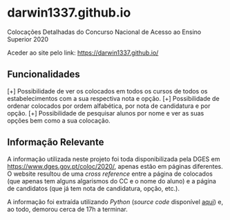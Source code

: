 # darwin1337.github.io
Colocações Detalhadas do Concurso Nacional de Acesso ao Ensino Superior 2020

Aceder ao site pelo link: https://darwin1337.github.io/

## Funcionalidades

[+] Possibilidade de ver os colocados em todos os cursos de todos os estabelecimentos com a sua respectiva nota e opção.
[+] Possibilidade de ordenar colocados por ordem alfabética, por nota de candidatura e por opção.
[+] Possibilidade de pesquisar alunos por nome e ver as suas opções bem como a sua colocação.

## Informação Relevante

A informação utilizada neste projeto foi toda disponibilizada pela DGES em https://www.dges.gov.pt/coloc/2020/, apenas estão em páginas diferentes. O website resultou de uma *cross reference* entre a página de colocados (que apenas tem alguns algarismos do CC e o nome do aluno) e a página de candidatos (que já tem nota de candidatura, opção, etc.).

A informação foi extraída utilizando *Python* (*source code* disponível [aqui](https://github.com/Darwin1337/darwin1337.github.io/tree/main/py-sourcecode)) e, ao todo, demorou cerca de 17h a terminar.
